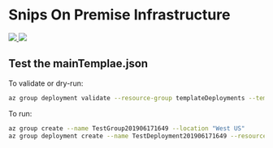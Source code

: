 # Snips On Premise Infrastructure

<a href="https://portal.azure.com/#create/Microsoft.Template/uri/https%3A%2F%2Fraw.githubusercontent.com%2Fchepeftw%2Fazure-quickstart-templates%2Fmaster%2F007-snips-on-premise-template%2FmainTemplate.json" target="_blank">
    <img src="http://azuredeploy.net/deploybutton.png"/>
</a>
<a href="http://armviz.io/#/?load=https%3A%2F%2Fraw.githubusercontent.com%2Fchepeftw%2Fazure-quickstart-templates%2Fmaster%2F007-snips-on-premise-template%2FmainTemplate.json" target="_blank">
    <img src="http://armviz.io/visualizebutton.png"/>
</a>

## Test the mainTemplae.json

To validate or dry-run:

```bash
az group deployment validate --resource-group templateDeployments --template-file mainTemplate.json  --parameters @azuredeploy.parameters.json
```

To run:

```bash
az group create --name TestGroup201906171649 --location "West US"
az group deployment create --name TestDeployment201906171649 --resource-group templateDeployments --template-file mainTemplate.json  --parameters @azuredeploy.parameters.json
```
